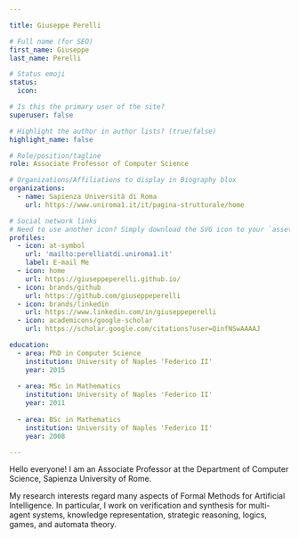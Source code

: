 ```yaml
---

title: Giuseppe Perelli

# Full name (for SEO)
first_name: Giuseppe 
last_name: Perelli

# Status emoji
status:
  icon: 

# Is this the primary user of the site?
superuser: false

# Highlight the author in author lists? (true/false)
highlight_name: false

# Role/position/tagline
role: Associate Professor of Computer Science

# Organizations/Affiliations to display in Biography blox
organizations:
  - name: Sapienza Università di Roma
    url: https://www.uniroma1.it/it/pagina-strutturale/home

# Social network links
# Need to use another icon? Simply download the SVG icon to your `assets/media/icons/` folder.
profiles:
  - icon: at-symbol
    url: 'mailto:perelliatdi.uniroma1.it'
    label: E-mail Me
  - icon: home
    url: https://giuseppeperelli.github.io/
  - icon: brands/github
    url: https://github.com/giuseppeperelli
  - icon: brands/linkedin
    url: https://www.linkedin.com/in/giuseppeperelli
  - icon: academicons/google-scholar
    url: https://scholar.google.com/citations?user=QinfNSwAAAAJ

education:
  - area: PhD in Computer Science
    institution: University of Naples 'Federico II'
    year: 2015
    
  - area: MSc in Mathematics
    institution: University of Naples 'Federico II'
    year: 2011
  
  - area: BSc in Mathematics
    institution: University of Naples 'Federico II'
    year: 2008

---
```


Hello everyone! I am an Associate Professor at the Department of Computer Science, Sapienza University of Rome.

My research interests regard many aspects of Formal Methods for Artificial Intelligence. In particular, I work on verification and synthesis for multi-agent systems, knowledge representation, strategic reasoning, logics, games, and automata theory.

